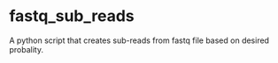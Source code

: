# fastq_sub_reads
A python script that creates sub-reads from fastq file based on desired probality.

